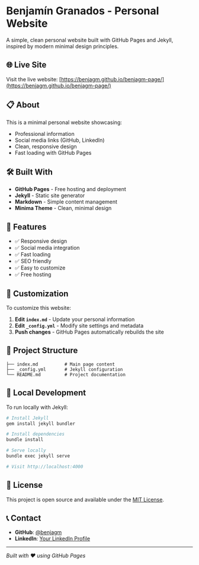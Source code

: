 # Benjamín Granados - Personal Website

A simple, clean personal website built with GitHub Pages and Jekyll, inspired by modern minimal design principles.

## 🌐 Live Site

Visit the live website: [https://benjagm.github.io/benjagm-page/](https://benjagm.github.io/benjagm-page/)

## 📋 About

This is a minimal personal website showcasing:
- Professional information
- Social media links (GitHub, LinkedIn)
- Clean, responsive design
- Fast loading with GitHub Pages

## 🛠️ Built With

- **GitHub Pages** - Free hosting and deployment
- **Jekyll** - Static site generator
- **Markdown** - Simple content management
- **Minima Theme** - Clean, minimal design

## 🚀 Features

- ✅ Responsive design
- ✅ Social media integration
- ✅ Fast loading
- ✅ SEO friendly
- ✅ Easy to customize
- ✅ Free hosting

## 📝 Customization

To customize this website:

1. **Edit `index.md`** - Update your personal information
2. **Edit `_config.yml`** - Modify site settings and metadata
3. **Push changes** - GitHub Pages automatically rebuilds the site

## 📁 Project Structure

```
├── index.md          # Main page content
├── _config.yml       # Jekyll configuration
└── README.md         # Project documentation
```

## 🔧 Local Development

To run locally with Jekyll:

```bash
# Install Jekyll
gem install jekyll bundler

# Install dependencies
bundle install

# Serve locally
bundle exec jekyll serve

# Visit http://localhost:4000
```

## 📄 License

This project is open source and available under the [MIT License](LICENSE).

## 📞 Contact

- **GitHub**: [@benjagm](https://github.com/benjagm)
- **LinkedIn**: [Your LinkedIn Profile](https://linkedin.com/in/yourusername)

---

*Built with ❤️ using GitHub Pages*
